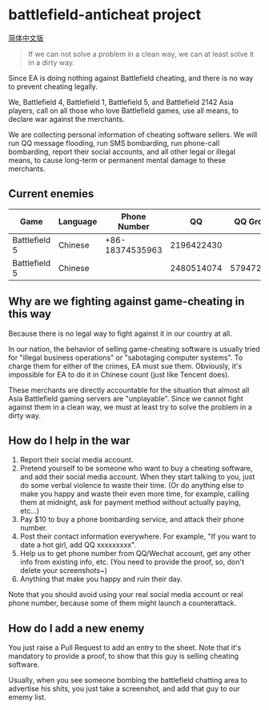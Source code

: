 # battlefield-anticheat project

[简体中文版](./README_zh_CN.md)

> If we can not solve a problem in a clean way, we can at least solve it in a dirty way. 

Since EA is doing nothing against Battlefield cheating, and there is no way to prevent cheating legally. 

We, Battlefield 4, Battlefield 1, Battlefield 5, and Battlefield 2142 Asia players, call on all those who love Battlefield games, use all means, to declare war against the merchants. 

We are collecting personal information of cheating software sellers. We will run QQ message flooding, run SMS bombarding, run phone-call bombarding, report their social accounts, and all other legal or illegal means, to cause long-term or permanent mental damage to these merchants. 

## Current enemies

|Game         |Language|Phone Number   |QQ        |QQ Group  |WeChat|Baidu Netdisk|Proof              |
|-------------|--------|---------------|----------|----------|------|-------------|-------------------|
|Battlefield 5|Chinese |+86-18374535963|2196422430|          |      |qsesqw       |[link](proof/1.png)|
|Battlefield 5|Chinese |               |2480514074|579472830 |      |             |[link](proof/2.png)|

## Why are we fighting against game-cheating in this way

Because there is no legal way to fight against it in our country at all. 

In our nation, the behavior of selling game-cheating software is usually tried for "illegal business operations" or "sabotaging computer systems". To charge them for either of the crimes, EA must sue them. Obviously, it's impossible for EA to do it in Chinese count (just like Tencent does). 

These merchants are directly accountable for the situation that almost all Asia Battlefield gaming servers are "unplayable". Since we cannot fight against them in a clean way, we must at least try to solve the problem in a dirty way. 

## How do I help in the war

1. Report their social media account. 
2. Pretend yourself to be someone who want to buy a cheating software, and add their social media account. When they start talking to you, just do some verbal violence to waste their time. (Or do anything else to make you happy and waste their even more time, for example, calling them at midnight, ask for payment method without actually paying, etc...)
3. Pay $10 to buy a phone bombarding service, and attack their phone number. 
4. Post their contact information everywhere. For example, "If you want to date a hot girl, add QQ xxxxxxxxx". 
5. Help us to get phone number from QQ/Wechat account, get any other info from existing info, etc. (You need to provide the proof, so, don't delete your screenshots~)
6. Anything that make you happy and ruin their day. 

Note that you should avoid using your real social media account or real phone number, because some of them might launch a counterattack. 

## How do I add a new enemy

You just raise a Pull Request to add an entry to the sheet. Note that it's mandatory to provide a proof, to show that this guy is selling cheating software. 

Usually, when you see someone bombing the battlefield chatting area to advertise his shits, you just take a screenshot, and add that guy to our ememy list. 

